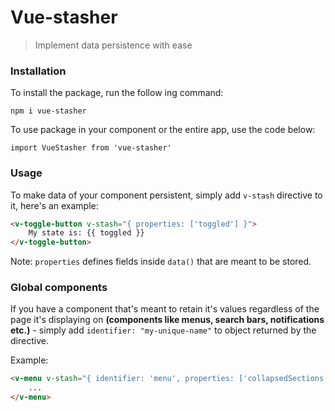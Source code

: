 # Vue-stasher
> Implement data persistence with ease

### Installation

To install the package, run the follow ing command:

`npm i vue-stasher`

To use package in your component or the entire app, use the code below:

```
import VueStasher from 'vue-stasher'
```

### Usage

To make data of your component persistent, simply add `v-stash` directive to it, here's an example:

```html
<v-toggle-button v-stash="{ properties: ['toggled'] }">
    My state is: {{ toggled }}
</v-toggle-button>
```

Note: `properties` defines fields inside `data()` that are meant to be stored.

### Global components

If you have a component that's meant to retain it's values regardless of the page it's displaying on **(components like menus, search bars, notifications etc.)** - simply add `identifier: "my-unique-name"` to object returned by the directive.

Example:

```html
<v-menu v-stash="{ identifier: 'menu', properties: ['collapsedSections'] }">
    ...
</v-menu>
```
